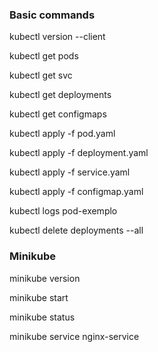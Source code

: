 ### Basic commands

kubectl version --client

kubectl get pods

kubectl get svc

kubectl get deployments

kubectl get configmaps

kubectl apply -f pod.yaml

kubectl apply -f deployment.yaml

kubectl apply -f service.yaml   

kubectl apply -f configmap.yaml

kubectl logs pod-exemplo

kubectl delete deployments --all

### Minikube

minikube version

minikube start

minikube status

minikube service nginx-service
